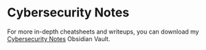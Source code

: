 # Cybersecurity Notes

For more in-depth cheatsheets and writeups, you can download my [Cybersecurity Notes](https://github.com/Twigonometry/Cybersecurity-Notes) Obsidian Vault.